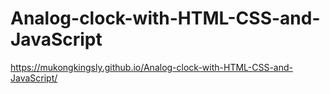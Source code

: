 # Analog-clock-with-HTML-CSS-and-JavaScript

https://mukongkingsly.github.io/Analog-clock-with-HTML-CSS-and-JavaScript/
